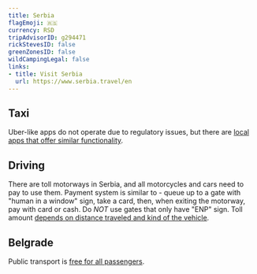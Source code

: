 ```yaml
---
title: Serbia
flagEmoji: 🇷🇸
currency: RSD
tripAdvisorID: g294471
rickStevesID: false
greenZonesID: false
wildCampingLegal: false
links:
- title: Visit Serbia
  url: https://www.serbia.travel/en
---
```


## Taxi

Uber-like apps do not operate due to regulatory issues, but there are [local apps that offer similar functionality](https://isthereuberin.com/is-there-uber-in-belgrade/).

## Driving

There are toll motorways in Serbia, and all motorcycles and cars need to pay to use them. Payment system is similar to [](/countries/italy/#driving) - queue up to a gate with "human in a window" sign, take a card, then, when exiting the motorway, pay with card or cash. Do _NOT_ use gates that only have "ENP" sign. Toll amount [depends on distance traveled and kind of the vehicle](https://www.putevi-srbije.rs/index.php/en/kategorizacija-vozila-cenovnik-putarine-2).

## Belgrade

Public transport is [free for all passengers](https://beinbelgrade.com/free-belgrade-public-transport/).
